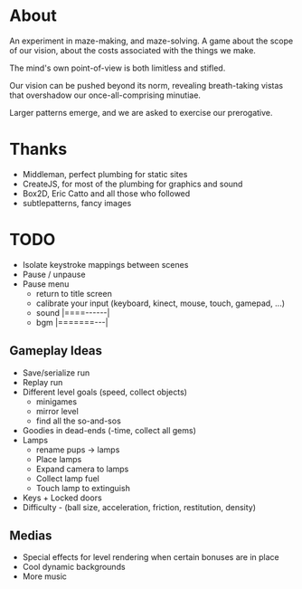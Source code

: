 
About
=
An experiment in maze-making, and maze-solving. A game about the scope of our vision, about the costs associated with the things we make.

The mind's own point-of-view is both limitless and stifled.

Our vision can be pushed beyond its norm, revealing breath-taking vistas that overshadow our once-all-comprising minutiae.

Larger patterns emerge, and we are asked to exercise our prerogative.

Thanks
=
  * Middleman, perfect plumbing for static sites
  * CreateJS, for most of the plumbing for graphics and sound
  * Box2D, Eric Catto and all those who followed
  * subtlepatterns, fancy images

TODO
=
  * Isolate keystroke mappings between scenes
  * Pause / unpause
  * Pause menu
    * return to title screen
    * calibrate your input (keyboard, kinect, mouse, touch, gamepad, ...)
    * sound |====------|
    * bgm   |=======---|

Gameplay Ideas
--
  * Save/serialize run
  * Replay run
  * Different level goals (speed, collect objects)
    * minigames
    * mirror level
    * find all the so-and-sos
  * Goodies in dead-ends (-time, collect all gems)
  * Lamps
    * rename pups -> lamps
    * Place lamps
    * Expand camera to lamps
    * Collect lamp fuel
    * Touch lamp to extinguish
  * Keys + Locked doors
  * Difficulty - (ball size, acceleration, friction, restitution, density)


Medias
--
  * Special effects for level rendering when certain bonuses are in place
  * Cool dynamic backgrounds
  * More music
